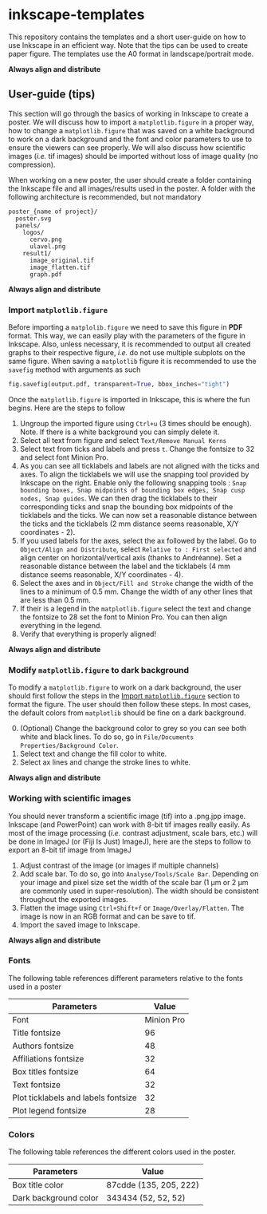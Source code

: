 # inkscape-templates

This repository contains the templates and a short user-guide on how to use Inkscape in an efficient way. Note that the tips can be used to create paper figure. The templates use the A0 format in landscape/portrait mode. 

__Always align and distribute__

## User-guide (tips)

This section will go through the basics of working in Inkscape to create a poster. We will discuss how to import a `matplotlib.figure` in a proper way, how to change a `matplotlib.figure` that was saved on a white background to work on a dark background and the font and color parameters to use to ensure the viewers can see properly. We will also discuss how scientific images (_i.e._ tif images) should be imported without loss of image quality (no compression).

When working on a new poster, the user should create a folder containing the Inkscape file and all images/results used in the poster. A folder with the following architecture is recommended, but not mandatory
```
poster_{name of project}/
  poster.svg
  panels/
    logos/
      cervo.png
      ulavel.png
    result1/
      image_original.tif
      image_flatten.tif
      graph.pdf
```

__Always align and distribute__

### Import `matplotlib.figure`

Before importing a `matplolib.figure` we need to save this figure in __PDF__ format. This way, we can easily play with the parameters of the figure in Inkscape. Also, unless necessary, it is recommended to output all created graphs to their respective figure, _i.e._ do not use multiple subplots on the same figure. When saving a `matplotlib` figure it is recommended to use the `savefig` method with arguments as such 
```python
fig.savefig(output.pdf, transparent=True, bbox_inches="tight")
```

Once the `matplotlib.figure` is imported in Inkscape, this is where the fun begins. Here are the steps to follow

1. Ungroup the imported figure using `Ctrl+u` (3 times should be enough). Note. If there is a white background you can simply delete it. 
2. Select all text from figure and select `Text/Remove Manual Kerns`
3. Select text from ticks and labels and press `t`. Change the fontsize to 32 and select font Minion Pro.
4. As you can see all ticklabels and labels are not aligned with the ticks and axes. To align the ticklabels we will use the snapping tool provided by Inkscape on the right. Enable only the following snapping tools : `Snap bounding boxes, Snap midpoints of bounding box edges, Snap cusp nodes, Snap guides`. We can then drag the ticklabels to their corresponding ticks and snap the bounding box midpoints of the ticklabels and the ticks. We can now set a reasonable distance between the ticks and the ticklabels (2 mm distance seems reasonable, X/Y coordinates - 2).
5. If you used labels for the axes, select the ax followed by the label. Go to `Object/Align and Distribute`, select `Relative to : First selected` and align center on horizontal/vertical axis (thanks to Andréanne). Set a reasonable distance between the label and the ticklabels (4 mm distance seems reasonable, X/Y coordinates - 4).
6. Select the axes and in `Object/Fill and Stroke` change the width of the lines to a minimum of 0.5 mm. Change the width of any other lines that are less than 0.5 mm. 
7. If their is a legend in the `matplotlib.figure` select the text and change the fontsize to 28 set the font to Minion Pro. You can then align everything in the legend.
8. Verify that everything is properly aligned!

__Always align and distribute__

### Modify `matplotlib.figure` to dark background

To modify a `matplotlib.figure` to work on a dark background, the user should first follow the steps in the [Import `matplotlib.figure`](#import-matplotlibfigure) section to format the figure. The user should then follow these steps. In most cases, the default colors from `matplotlib` should be fine on a dark background. 

0. (Optional) Change the background color to grey so you can see both white and black lines. To do so, go in `File/Documents Properties/Background Color`.
1. Select text and change the fill color to white.
2. Select ax lines and change the stroke lines to white.

__Always align and distribute__

### Working with scientific images

You should never transform a scientific image (tif) into a .png\.jpp image. Inkscape (and PowerPoint) can work with 8-bit tif images really easily. As most of the image processing (_i.e._ contrast adjustment, scale bars, etc.) will be done in ImageJ (or (Fiji Is Just) ImageJ), here are the steps to follow to export an 8-bit tif image from ImageJ

1. Adjust contrast of the image (or images if multiple channels)
2. Add scale bar. To do so, go into `Analyse/Tools/Scale Bar`. Depending on your image and pixel size set the width of the scale bar (1 µm or 2 µm are commonly used in super-resolution). The width should be consistent throughout the exported images. 
3. Flatten the image using `Ctrl+Shift+f` or `Image/Overlay/Flatten`. The image is now in an RGB format and can be save to tif.
4. Import the saved image to Inkscape.

__Always align and distribute__

### Fonts

The following table references different parameters relative to the fonts used in a poster

Parameters | Value
-----------|-------
Font | Minion Pro
Title fontsize | 96
Authors fontsize | 48 
Affiliations fontsize | 32
Box titles fontsize | 64
Text fontsize | 32
Plot ticklabels and labels fontsize | 32 
Plot legend fontsize | 28

### Colors

The following table references the different colors used in the poster. 

Parameters | Value
-----------|-------
Box title color | 87cdde (135, 205, 222)
Dark background color | 343434 (52, 52, 52)
